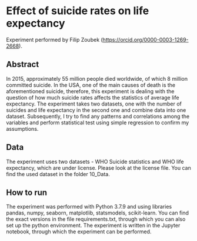 # Effect of suicide rates on life expectancy
Experiment performed by Filip Zoubek (https://orcid.org/0000-0003-1269-2668).

## Abstract
In 2015, approximately 55 million people died worldwide, of which 8 million committed suicide. In the USA, one of the main causes of death is the aforementioned suicide, therefore, this experiment is dealing with the question of how much suicide rates affects the statistics of average life expectancy.
The experiment takes two datasets, one with the number of suicides and life expectancy in the second one and combine data into one dataset. Subsequently, I try to find any patterns and correlations among the variables and perform statistical test using simple regression to confirm my assumptions. 

## Data
The experiment uses two datasets - WHO Suicide statistics and WHO life expectancy, which are under license. Please look at the license file. You can find the used dataset in the folder 10_Data.

## How to run
The experiment was performed with Python 3.7.9 and using libraries pandas, numpy, seaborn, matplotlib, statsmodels, scikit-learn. You can find the exact versions in the file requirements.txt, through which you can also set up the python environment. The experiment is written in the Jupyter notebook, through which the experiment can be performed.
